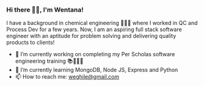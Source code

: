 ### Hi there 👋🏽, I'm Wentana!

I have a background in chemical engineering 👩🏽‍🔬 where I worked in QC and Process Dev for a few years. Now, I am an aspiring full stack software engineer with an aptitude for problem solving and delivering quality products to clients!

- 🔭 I’m currently working on completing my Per Scholas software engineering training 📚👩🏽‍💻
- 🌱 I’m currently learning MongoDB, Node JS, Express and Python
- 📫 How to reach me: weghile@gmail.com

<!--
**wghile/wghile** is a ✨ _special_ ✨ repository because its `README.md` (this file) appears on your GitHub profile.

Here are some ideas to get you started:

- 🔭 I’m currently working on ...
- 🌱 I’m currently learning ...
- 👯 I’m looking to collaborate on ...
- 🤔 I’m looking for help with ...
- 💬 Ask me about ...
- 📫 How to reach me: ...
- 😄 Pronouns: ...
- ⚡ Fun fact: ...
-->
